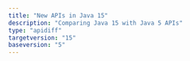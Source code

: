 ```yaml
---
title: "New APIs in Java 15"
description: "Comparing Java 15 with Java 5 APIs"
type: "apidiff"
targetversion: "15"
baseversion: "5"
---
```

